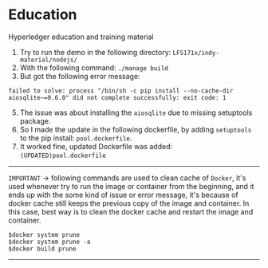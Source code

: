# Education
Hyperledger education and training material

1. Try to run the demo in the following directory: `LFS171x/indy-material/nodejs/`
2. With the following command: `./manage build`
3. But got the following error message: 
```
failed to solve: process "/bin/sh -c pip install --no-cache-dir aiosqlite~=0.6.0" did not complete successfully: exit code: 1
```
5. The issue was about installing the `aiosqlite` due to missing setuptools package. 
6. So I made the update in the following dockerfile, by adding `setuptools` to the pip install: `pool.dockerfile`. 
7. It worked fine, updated Dockerfile was added: `(UPDATED)pool.dockerfile`

---------------------
`IMPORTANT` -> following commands are used to clean cache of `Docker`, it's used whenever try to run the image or container from the beginning, and it ends up with the some kind of issue or error    message, it's because of docker cache still keeps the previous copy of the image and container. In this case, best way is to clean the docker cache and restart the image and container.
```
$docker system prune
$docker system prune -a
$docker build prune
```
---------------------
